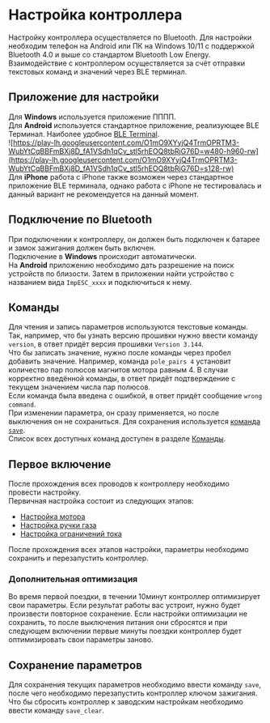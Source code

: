 # Настройка контроллера
Настройку контроллера осуществляется по Bluetooth. Для настройки необходим телефон на Android или ПК на Windows 10/11 с поддержкой Bluetooth 4.0 и выше со стандартом Bluetooth Low Energy.  
Взаимодействие с контроллером осуществляется за счёт отправки текстовых команд и значений через BLE терминал.

## Приложение для настройки
Для **Windows** используется приложение ПППП.  
Для **Android** используется стандартное приложение, реализующее BLE Терминал. Наиболее удобное [BLE Terminal](https://play.google.com/store/apps/details?id=com.mightyit.gops.bleterminal&hl=en).  
![https://play-lh.googleusercontent.com/O1mO9XYyjQ4TrmOPRTM3-WubYtCqBBFmBXj8D_fA1VSdh1qCv_stl5rhEOQ8tbRjG76D=w480-h960-rw](https://play-lh.googleusercontent.com/O1mO9XYyjQ4TrmOPRTM3-WubYtCqBBFmBXj8D_fA1VSdh1qCv_stl5rhEOQ8tbRjG76D=s128-rw)  
Для **iPhone** работа с iPhone также возможен через стандартное приложение BLE терминала, однако работа с iPhone не тестировалась и данный вариант не рекомендуется на данный момент.  

## Подключение по Bluetooth
При подключении к контроллеру, он должен быть подключен к батарее и замок зажигания должен быть включен.  
Подключение в **Windows** происходит автоматически.  
На **Android** приложению необходимо дать разрешение на поиск устройств по близости. Затем в приложении найти устройство с названием вида `ImpESC_xxxx` и подключиться к нему.  

## Команды
Для чтения и запись параметров используются текстовые команды.  
Так, например, что бы узнать версию прошивки нужно ввести команду `version`,  в ответ придёт версия прошивки `Version 3.144`.  
Что бы записать значение, нужно после команды через пробел добавить значение. Например, команда `pole_pairs 4` установит количество пар полюсов магнитов мотора равным 4. В случаи корректно введённой команды, в ответ придёт подтверждение с текущем значением числа пар полюсов.  
Если команда была введена с ошибкой, в ответ придёт сообщение `wrong command`.  
При изменении параметра, он сразу применяется, но после выключения он не сохраниться. Для сохранения используется [команда `save`](##Сохранение-параметров).  
Список всех доступных команд доступен в разделе [Команды](Команды.md).

## Первое включение
После прохождения всех проводов к контроллеру необходимо провести настройку.  
Первичная настройка состоит из следующих этапов:
- [Настройка мотора](Настройка%20мотора.md)
- [Настройка ручки газа](Настройка%20ручки%20газа.md)
- [Настройка ограничений тока](Настройка%20ограничений.md)

После прохождения всех этапов настройки, параметры необходимо сохранить и перезапустить контроллер.  
### Дополнительная оптимизация
Во время первой поездки, в течении 10минут контроллер оптимизирует свои параметры. Если результат работы вас устроит, нужно будет произвести повторное сохранение. Если настройки оптимизации не сохранить, то после выключения питания они сбросятся и при следующем включении первые минуты поездки контроллер будет оптимизировать свои параметры заново.

## Сохранение параметров
Для сохранения текущих параметров необходимо ввести команду `save`, после чего необходимо перезапустить контроллер ключом зажигания.  
Что бы сбросить контроллер к заводским настройкам необходимо ввести команду `save_clear`.

